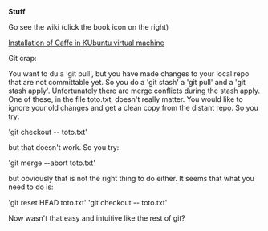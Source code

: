 __Stuff__

Go see the wiki (click the book icon on the right)

[Installation of Caffe in KUbuntu virtual machine](https://github.com/BVLC/caffe/wiki/Ubuntu-14.04-VirtualBox-VM)

Git crap:

You want to du a 'git pull', but you have made changes to your local repo that are not committable yet. So you do a 'git stash' a 'git pull' and a 'git stash apply'. Unfortunately there are merge conflicts during the stash apply. One of these, in the file toto.txt, doesn't really matter. You would like to ignore your old changes and get a clean copy from the distant repo. So you try:

'git checkout -- toto.txt'

but that doesn't work. So you try:

'git merge --abort toto.txt'

but obviously that is not the right thing to do either. It seems that what you need to do is:

'git reset HEAD toto.txt'
'git checkout -- toto.txt'

Now wasn't that easy and intuitive like the rest of git?
